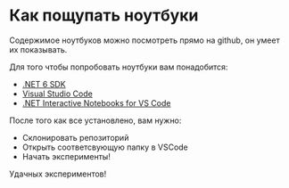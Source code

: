 # Как пощупать ноутбуки

Содержимое ноутбуков можно посмотреть прямо на github, он умеет их показывать.

Для того чтобы попробовать ноутбуки вам понадобится:

- [.NET 6 SDK](https://dotnet.microsoft.com/en-us/download/dotnet/6.0)
- [Visual Studio Code](https://code.visualstudio.com/)
- [.NET Interactive Notebooks for VS Code](https://marketplace.visualstudio.com/items?itemName=ms-dotnettools.dotnet-interactive-vscode)

После того как все установлено, вам нужно:

- Склонировать репозиторий
- Открыть соответсвующую папку в VSCode
- Начать эксперименты!

Удачных экспериментов!
